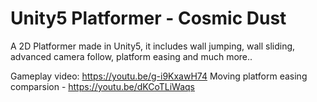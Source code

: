 # Unity5 Platformer - Cosmic Dust
A 2D Platformer made in Unity5, it includes wall jumping, wall sliding, advanced camera follow, platform easing and much more..

Gameplay video: https://youtu.be/g-i9KxawH74
Moving platform easing comparsion - https://youtu.be/dKCoTLiWaqs